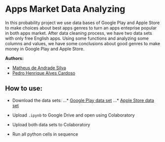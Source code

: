 # Apps Market Data Analyzing

In this probability project we use data bases of Google Play and Apple Store to make choices about best apps genres to turn an apps enteprise popular in both apps market. After data cleaning process, we have two data sets with only free English apps. Using some functions and analyzing some columns and values, we have some conclusions about good genres to make money in Google Play and Apple Store.

**Authors:**
* [Matheus de Andrade Silva](https://github.com/matheusmas132)
* [Pedro Henrique Alves Cardoso](https://github.com/pedrocardoso5)

## How to use:

* Download the data sets:
 ...* [Google Play data set](https://www.kaggle.com/lava18/google-play-store-apps/home)
 ...* [Apple Store data set](https://www.kaggle.com/ramamet4/app-store-apple-data-set-10k-apps/home)

* Upload `.ipynb` to Google Drive and open using Colaboratory

* Upload both data sets to Colaboratory

* Run all python cells in sequence